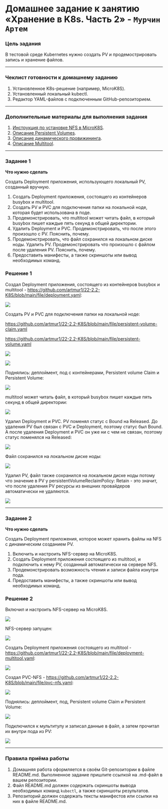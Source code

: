 # Домашнее задание к занятию «Хранение в K8s. Часть 2» - `Мурчин Артем`

### Цель задания

В тестовой среде Kubernetes нужно создать PV и продемострировать запись и хранение файлов.

------

### Чеклист готовности к домашнему заданию

1. Установленное K8s-решение (например, MicroK8S).
2. Установленный локальный kubectl.
3. Редактор YAML-файлов с подключенным GitHub-репозиторием.

------

### Дополнительные материалы для выполнения задания

1. [Инструкция по установке NFS в MicroK8S](https://microk8s.io/docs/nfs). 
2. [Описание Persistent Volumes](https://kubernetes.io/docs/concepts/storage/persistent-volumes/). 
3. [Описание динамического провижининга](https://kubernetes.io/docs/concepts/storage/dynamic-provisioning/). 
4. [Описание Multitool](https://github.com/wbitt/Network-MultiTool).

------

### Задание 1

**Что нужно сделать**

Создать Deployment приложения, использующего локальный PV, созданный вручную.

1. Создать Deployment приложения, состоящего из контейнеров busybox и multitool.
2. Создать PV и PVC для подключения папки на локальной ноде, которая будет использована в поде.
3. Продемонстрировать, что multitool может читать файл, в который busybox пишет каждые пять секунд в общей директории. 
4. Удалить Deployment и PVC. Продемонстрировать, что после этого произошло с PV. Пояснить, почему.
5. Продемонстрировать, что файл сохранился на локальном диске ноды. Удалить PV.  Продемонстрировать что произошло с файлом после удаления PV. Пояснить, почему.
5. Предоставить манифесты, а также скриншоты или вывод необходимых команд.

### Решение 1

Создал Deployment приложения, состоящего из контейнеров busybox и multitool - https://github.com/artmur1/22-2.2-K8S/blob/main/file/deployment.yaml:

![](https://github.com/artmur1/22-2.2-K8S/blob/main/22-2_2-01-deployment.png)

Создать PV и PVC для подключения папки на локальной ноде:

https://github.com/artmur1/22-2.2-K8S/blob/main/file/persistent-volume-claim.yaml

https://github.com/artmur1/22-2.2-K8S/blob/main/file/persistent-volume.yaml

![](https://github.com/artmur1/22-2.2-K8S/blob/main/22-2_2-01-pv.png)

![](https://github.com/artmur1/22-2.2-K8S/blob/main/22-2_2-01-pvc.png)

Поднялись: деплоймент, под с контейнерами, Persistent volume Claim и Persistent Volume:

![](https://github.com/artmur1/22-2.2-K8S/blob/main/img/22-2_2-01-01.png)

multitool может читать файл, в который busybox пишет каждые пять секунд в общей директории:

![](https://github.com/artmur1/22-2.2-K8S/blob/main/img/22-2_2-01-02.png)

Удалил Deployment и PVC. PV поменял статус с Bound на Released. До удаления PV был связан с PVC и Deployment, поэтому статус был Bound. А после удаления Deployment и PVC он уже ни с чем не связан, поэтому статус поменялся на  Released:

![](https://github.com/artmur1/22-2.2-K8S/blob/main/img/22-2_2-01-03.png)

Файл сохранился на локальном диске ноды:

![](https://github.com/artmur1/22-2.2-K8S/blob/main/img/22-2_2-01-04.png)

Удалил PV, файл также сохранился на локальном диске ноды потому что значение в PV у persistentVolumeReclaimPolicy: Retain - это значит, что после удаления PV ресурсы из внешних
провайдеров автоматически не удаляются.

![](https://github.com/artmur1/22-2.2-K8S/blob/main/img/22-2_2-01-05.png)

------

### Задание 2

**Что нужно сделать**

Создать Deployment приложения, которое может хранить файлы на NFS с динамическим созданием PV.

1. Включить и настроить NFS-сервер на MicroK8S.
2. Создать Deployment приложения состоящего из multitool, и подключить к нему PV, созданный автоматически на сервере NFS.
3. Продемонстрировать возможность чтения и записи файла изнутри пода. 
4. Предоставить манифесты, а также скриншоты или вывод необходимых команд.

### Решение 2

Включил и настроить NFS-сервер на MicroK8S.

![](https://github.com/artmur1/22-2.2-K8S/blob/main/img/22-2_2-02-01.png)

NFS-сервер запущен:

![](https://github.com/artmur1/22-2.2-K8S/blob/main/img/22-2_2-02-02.png)

Создать Deployment приложения состоящего из multitool - https://github.com/artmur1/22-2.2-K8S/blob/main/file/deployment-multitool.yaml:

![](https://github.com/artmur1/22-2.2-K8S/blob/main/22-2_2-02-deployment-multi.png)

Создал PVC-NFS - https://github.com/artmur1/22-2.2-K8S/blob/main/file/pvc-nfs.yaml:

![](https://github.com/artmur1/22-2.2-K8S/blob/main/22-2_2-02-pvc-nfs.png)

Поднялись: деплоймент, под, Persistent volume Claim и Persistent Volume:

![](https://github.com/artmur1/22-2.2-K8S/blob/main/img/22-2_2-02-03.png)

Подключился к мультитулу и записал данные в файл, а затем прочитал их внутри пода из PV:

![](https://github.com/artmur1/22-2.2-K8S/blob/main/img/22-2_2-02-04.png)

------

### Правила приёма работы

1. Домашняя работа оформляется в своём Git-репозитории в файле README.md. Выполненное задание пришлите ссылкой на .md-файл в вашем репозитории.
2. Файл README.md должен содержать скриншоты вывода необходимых команд `kubectl`, а также скриншоты результатов.
3. Репозиторий должен содержать тексты манифестов или ссылки на них в файле README.md.
